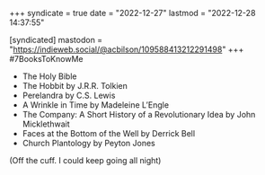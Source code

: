 +++
syndicate = true
date = "2022-12-27"
lastmod = "2022-12-28 14:37:55"

[syndicated]
mastodon = "https://indieweb.social/@acbilson/109588413212291498"
+++
#7BooksToKnowMe

- The Holy Bible
- The Hobbit by J.R.R. Tolkien
- Perelandra by C.S. Lewis
- A Wrinkle in Time by Madeleine L’Engle
- The Company: A Short History of a Revolutionary Idea by John Micklethwait
- Faces at the Bottom of the Well by Derrick Bell
- Church Plantology by Peyton Jones

(Off the cuff. I could keep going all night)
